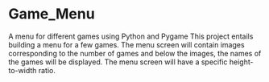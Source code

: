 # Game_Menu
A menu for different games using Python and Pygame
This project entails building a menu for a few games. The menu screen will contain images 
corresponding to the number of games and below the images, the names of the games will be displayed.
The menu screen will have a specific height-to-width ratio.
